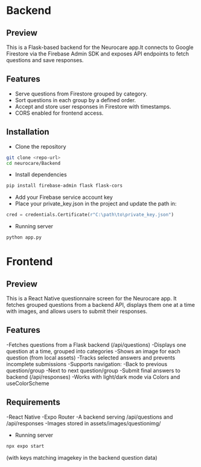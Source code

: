 # Backend
## Preview
This is a Flask-based backend for the Neurocare app.It connects to Google Firestore via the Firebase Admin SDK and exposes API endpoints to fetch questions and save responses.

## Features
- Serve questions from Firestore grouped by category.
- Sort questions in each group by a defined order.
- Accept and store user responses in Firestore with timestamps.
- CORS enabled for frontend access.

##  Installation
- Clone the repository

``` bash
git clone <repo-url>
cd neurocare/Backend
```
- Install dependencies
``` bash
pip install firebase-admin flask flask-cors
```
- Add your Firebase service account key
- Place your private_key.json in the project and update the path in:

``` python
cred = credentials.Certificate(r"C:\path\to\private_key.json")
```
- Running server
``` bash
python app.py
```
# Frontend
## Preview
This is a React Native questionnaire screen for the Neurocare app. It fetches grouped questions from a backend API, displays them one at a time with images, and allows users to submit their responses.

## Features
-Fetches questions from a Flask backend (/api/questions)
-Displays one question at a time, grouped into categories
-Shows an image for each question (from local assets)
-Tracks selected answers and prevents incomplete submissions
-Supports navigation:
-Back to previous question/group
-Next to next question/group
-Submit final answers to backend (/api/responses)
-Works with light/dark mode via Colors and useColorScheme

## Requirements
-React Native
-Expo Router
-A backend serving /api/questions and /api/responses
-Images stored in assets/images/questionimg/

- Running server
``` bash
npx expo start
```
(with keys matching imagekey in the backend question data)



